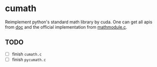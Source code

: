 # cumath

Reimplement python's standard math library by cuda. One can get all apis from [doc](https://docs.python.org/3/library/math.html) and the official implementation from [mathmodule.c](https://github.com/python/cpython/blob/master/Modules/mathmodule.c).

## TODO

- [ ] finish `cumath.c`
- [ ] finish `pycumath.c`
